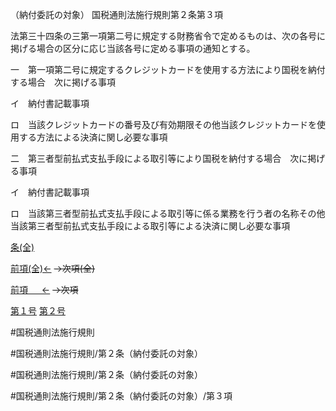 （納付委託の対象）
国税通則法施行規則第２条第３項

法第三十四条の三第一項第二号に規定する財務省令で定めるものは、次の各号に掲げる場合の区分に応じ当該各号に定める事項の通知とする。

一　第一項第二号に規定するクレジットカードを使用する方法により国税を納付する場合　次に掲げる事項

イ　納付書記載事項

ロ　当該クレジットカードの番号及び有効期限その他当該クレジットカードを使用する方法による決済に関し必要な事項

二　第三者型前払式支払手段による取引等により国税を納付する場合　次に掲げる事項

イ　納付書記載事項

ロ　当該第三者型前払式支払手段による取引等に係る業務を行う者の名称その他当該第三者型前払式支払手段による取引等による決済に関し必要な事項

[条(全)](国税通則法施行規則＿第２条_.md)

[前項(全)←](国税通則法施行規則＿第２条第２項_.md)  ~~→次項(全)~~

[前項 　 ←](国税通則法施行規則＿第２条第２項.md)  ~~→次項~~

[第１号](国税通則法施行規則＿第２条第３項第１号.md)  [第２号](国税通則法施行規則＿第２条第３項第２号.md)  

#国税通則法施行規則

#国税通則法施行規則/第２条（納付委託の対象）

#国税通則法施行規則/第２条（納付委託の対象）

#国税通則法施行規則/第２条（納付委託の対象）/第３項

